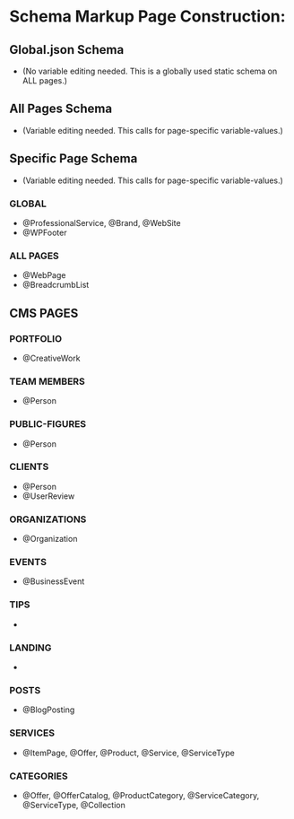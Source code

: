 # Schema Markup Page Construction:

## Global.json Schema
- (No variable editing needed. This is a globally used static schema on ALL pages.)

## All Pages Schema
- (Variable editing needed. This calls for page-specific variable-values.)

## Specific Page Schema
- (Variable editing needed. This calls for page-specific variable-values.)

### GLOBAL
- @ProfessionalService, @Brand, @WebSite
- @WPFooter

### ALL PAGES
- @WebPage
- @BreadcrumbList

## CMS PAGES

### PORTFOLIO
- @CreativeWork

### TEAM MEMBERS
- @Person

### PUBLIC-FIGURES
- @Person

### CLIENTS
- @Person
- @UserReview

### ORGANIZATIONS
- @Organization

### EVENTS
- @BusinessEvent

### TIPS
-

### LANDING
-

### POSTS
- @BlogPosting

### SERVICES
- @ItemPage, @Offer, @Product, @Service, @ServiceType

### CATEGORIES
- @Offer, @OfferCatalog, @ProductCategory, @ServiceCategory, @ServiceType, @Collection
